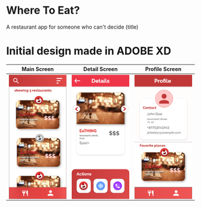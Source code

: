# Where To Eat?
A restaurant app for someone who can't decide (title)

# Initial design made in ADOBE XD

| Main Screen | Detail Screen | Profile Screen |
| --------------- | --------------- | --------------- |
| <img align="right" width="200" src="design/MAIN%20SCREEN.png"> | <img align="right" width="200" src="design/DETAIL%20SCREEN.png"> | <img align="right" width="200" src="design/PROFILE%20SCREEN.png"> |

